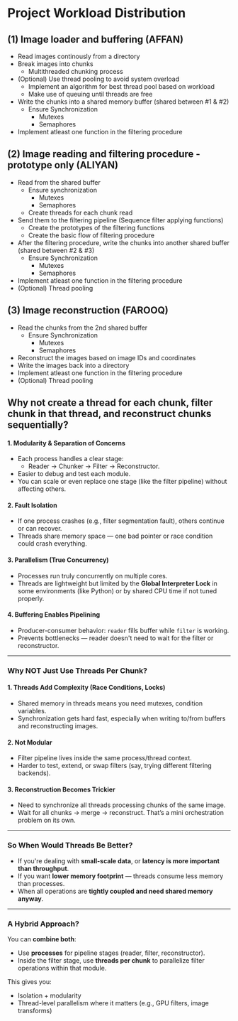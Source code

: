 # Project Workload Distribution

## (1) Image loader and buffering (AFFAN)
  - Read images continously from a directory
  - Break images into chunks
    - Multithreaded chunking process
  - (Optional) Use thread pooling to avoid system overload
    - Implement an algorithm for best thread pool based on workload 
    - Make use of queuing until threads are free
  - Write the chunks into a shared memory buffer (shared between #1 & #2)
    - Ensure Synchronization
      - Mutexes
      - Semaphores
  - Implement atleast one function in the filtering procedure 
## (2) Image reading and filtering procedure - prototype only (ALIYAN)
  - Read from the shared buffer
    - Ensure synchronization
      - Mutexes
      - Semaphores
    - Create threads for each chunk read
  - Send them to the filtering pipeline (Sequence filter applying functions)
      - Create the prototypes of the filtering functions
      - Create the basic flow of filtering procedure
  - After the filtering procedure, write the chunks into another shared buffer (shared between #2 & #3)
    - Ensure Synchronization
      - Mutexes
      - Semaphores
  - Implement atleast one function in the filtering procedure
  - (Optional) Thread pooling
## (3) Image reconstruction (FAROOQ)
  - Read the chunks from the 2nd shared buffer
    - Ensure Synchronization
      - Mutexes
      - Semaphores
  - Reconstruct the images based on image IDs and coordinates
  - Write the images back into a directory
  - Implement atleast one function in the filtering procedure
  - (Optional) Thread pooling

## Why not create a thread for each chunk, filter chunk in that thread, and reconstruct chunks sequentially? 

#### **1. Modularity & Separation of Concerns**
- Each process handles a clear stage:
  - Reader → Chunker → Filter → Reconstructor.
- Easier to debug and test each module.
- You can scale or even replace one stage (like the filter pipeline) without affecting others.

#### **2. Fault Isolation**
- If one process crashes (e.g., filter segmentation fault), others continue or can recover.
- Threads share memory space — one bad pointer or race condition could crash everything.

#### **3. Parallelism (True Concurrency)**
- Processes run truly concurrently on multiple cores.
- Threads are lightweight but limited by the **Global Interpreter Lock** in some environments (like Python) or by shared CPU time if not tuned properly.

#### **4. Buffering Enables Pipelining**
- Producer-consumer behavior: `reader` fills buffer while `filter` is working.
- Prevents bottlenecks — reader doesn't need to wait for the filter or reconstructor.

---

### **Why NOT Just Use Threads Per Chunk?**

#### **1. Threads Add Complexity (Race Conditions, Locks)**
- Shared memory in threads means you need mutexes, condition variables.
- Synchronization gets hard fast, especially when writing to/from buffers and reconstructing images.

#### **2. Not Modular**
- Filter pipeline lives inside the same process/thread context.
- Harder to test, extend, or swap filters (say, trying different filtering backends).

#### **3. Reconstruction Becomes Trickier**
- Need to synchronize all threads processing chunks of the same image.
- Wait for all chunks → merge → reconstruct. That’s a mini orchestration problem on its own.

---

### **So When Would Threads Be Better?**

- If you're dealing with **small-scale data**, or **latency is more important than throughput**.
- If you want **lower memory footprint** — threads consume less memory than processes.
- When all operations are **tightly coupled and need shared memory anyway**.

---

### A Hybrid Approach?

You can **combine both**:
- Use **processes** for pipeline stages (reader, filter, reconstructor).
- Inside the filter stage, use **threads per chunk** to parallelize filter operations within that module.

This gives you:
- Isolation + modularity
- Thread-level parallelism where it matters (e.g., GPU filters, image transforms)

